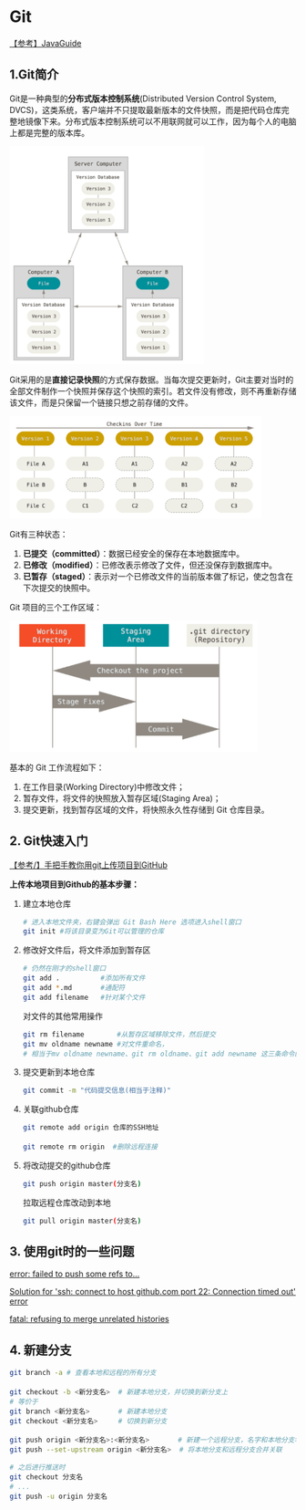 # Git

[【参考】JavaGuide](https://snailclimb.gitee.io/javaguide/#/./docs/tools/git/git-intro)

## 1.Git简介

Git是一种典型的**分布式版本控制系统**(Distributed Version Control System, DVCS)，这类系统，客户端并不只提取最新版本的文件快照，而是把代码仓库完整地镜像下来。分布式版本控制系统可以不用联网就可以工作，因为每个人的电脑上都是完整的版本库。

<img src="Git.assets/image-20220206130027787.png" alt="image-20220206130027787" style="zoom: 67%;" />

Git采用的是**直接记录快照**的方式保存数据。当每次提交更新时，Git主要对当时的全部文件制作一个快照并保存这个快照的索引。若文件没有修改，则不再重新存储该文件，而是只保留一个链接只想之前存储的文件。

<img src="Git.assets/image-20220206130846471.png" alt="image-20220206130846471" style="zoom:67%;" />

Git有三种状态：

1. **已提交（committed）**：数据已经安全的保存在本地数据库中。
2. **已修改（modified）**：已修改表示修改了文件，但还没保存到数据库中。
3. **已暂存（staged）**：表示对一个已修改文件的当前版本做了标记，使之包含在下次提交的快照中。

Git 项目的三个工作区域：

<img src="Git.assets/image-20220206131137501.png" alt="image-20220206131137501" style="zoom:67%;" />

基本的 Git 工作流程如下：

1. 在工作目录(Working Directory)中修改文件；
2. 暂存文件，将文件的快照放入暂存区域(Staging Area)；
3. 提交更新，找到暂存区域的文件，将快照永久性存储到 Git 仓库目录。

## 2. Git快速入门

[【参考/】手把手教你用git上传项目到GitHub](https://zhuanlan.zhihu.com/p/193140870)

**上传本地项目到Github的基本步骤：**

1. 建立本地仓库

   ```bash
   # 进入本地文件夹，右键会弹出 Git Bash Here 选项进入shell窗口
   git init #将该目录变为Git可以管理的仓库
   ```

2. 修改好文件后，将文件添加到暂存区

   ```bash
   # 仍然在刚才的shell窗口
   git add .          #添加所有文件
   git add *.md       #通配符
   git add filename   #针对某个文件
   ```

   对文件的其他常用操作

   ```bash
   git rm filename        #从暂存区域移除文件，然后提交
   git mv oldname newname #对文件重命名，
   # 相当于mv oldname newname、git rm oldname、git add newname 这三条命令的集合
   ```

3. 提交更新到本地仓库

   ```bash
   git commit -m "代码提交信息(相当于注释)"
   ```

4. 关联github仓库

   ```bash
   git remote add origin 仓库的SSH地址
   
   git remote rm origin  #删除远程连接
   ```

5. 将改动提交的github仓库

   ```bash
   git push origin master(分支名)
   ```

   拉取远程仓库改动到本地
   
   ```bash
   git pull origin master(分支名)
   ```
   

## 3. 使用git时的一些问题

[error: failed to push some refs to...](https://its404.com/article/dietime1943/79398771)

[Solution for 'ssh: connect to host github.com port 22: Connection timed out' error](https://gist.github.com/Tamal/1cc77f88ef3e900aeae65f0e5e504794)

[fatal: refusing to merge unrelated histories](https://developer.aliyun.com/article/614459)

## 4. 新建分支

```bash
git branch -a # 查看本地和远程的所有分支

git checkout -b <新分支名>  # 新建本地分支，并切换到新分支上
# 等价于 
git branch <新分支名>       # 新建本地分支
git checkout <新分支名>     # 切换到新分支

git push origin <新分支名>:<新分支名>       # 新建一个远程分支，名字和本地分支名一致
git push --set-upstream origin <新分支名>  # 将本地分支和远程分支合并关联
```

```bash
# 之后进行推送时
git checkout 分支名
# ...
git push -u origin 分支名
```


